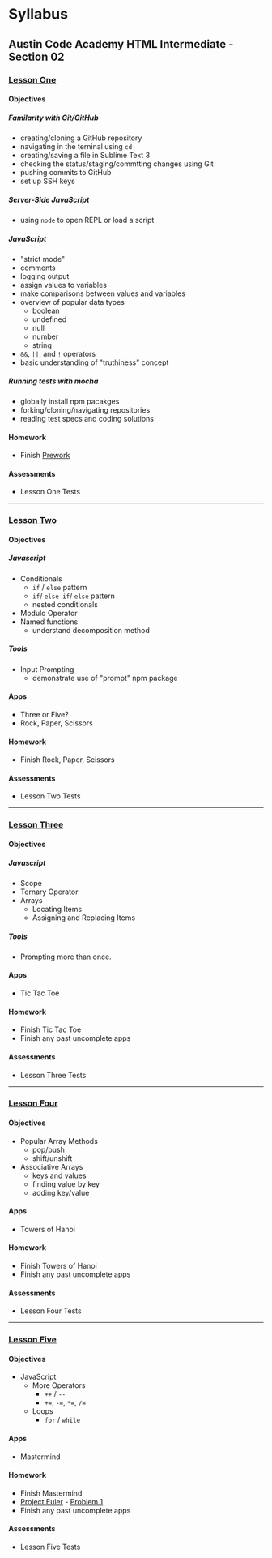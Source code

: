 # Syllabus
## Austin Code Academy HTML Intermediate - Section 02
### [Lesson One](https://github.com/AustinCodingAcademy/HTMLIntermediateSection2/blob/master/LessonOne.md)
#### Objectives
##### Familarity with Git/GitHub
* creating/cloning a GitHub repository
* navigating in the terninal using `cd`
* creating/saving a file in Sublime Text 3
* checking the status/staging/commtting changes using Git
* pushing commits to GitHub
* set up SSH keys

##### Server-Side JavaScript
* using `node` to open REPL or load a script

##### JavaScript
* "strict mode"
* comments
* logging output
* assign values to variables
* make comparisons between values and variables
* overview of popular data types
  * boolean
  * undefined
  * null
  * number
  * string
* `&&`, `||`, and `!` operators
* basic understanding of "truthiness" concept

##### Running tests with mocha
* globally install npm pacakges
* forking/cloning/navigating repositories 
* reading test specs and coding solutions

#### Homework
* Finish [Prework](https://github.com/AustinCodingAcademy/HTMLIntermediateSection2/blob/master/Prework.md)

#### Assessments
* Lesson One Tests

---
### [Lesson Two](https://github.com/AustinCodingAcademy/HTMLIntermediateSection2/blob/master/LessonTwo.md)
#### Objectives
##### Javascript
* Conditionals
  * `if` / `else` pattern
  * `if`/ `else if`/ `else` pattern
  * nested conditionals
* Modulo Operator
* Named functions
  * understand decomposition method

##### Tools
* Input Prompting
  * demonstrate use of "prompt" npm package

#### Apps
* Three or Five?
* Rock, Paper, Scissors

#### Homework
* Finish Rock, Paper, Scissors

#### Assessments
* Lesson Two Tests

---
### [Lesson Three](https://github.com/AustinCodingAcademy/HTMLIntermediateSection2/blob/master/LessonThree.md)
#### Objectives
##### Javascript
* Scope
* Ternary Operator
* Arrays
  * Locating Items
  * Assigning and Replacing Items

##### Tools
* Prompting more than once.

#### Apps
* Tic Tac Toe

#### Homework
* Finish Tic Tac Toe
* Finish any past uncomplete apps

#### Assessments
* Lesson Three Tests

---
### [Lesson Four](https://github.com/mistakevin/HTMLIntermediateSection2/blob/master/LessonFour.md)
#### Objectives
* Popular Array Methods
  * pop/push
  * shift/unshift
* Associative Arrays
  * keys and values
  * finding value by key
  * adding key/value

#### Apps
* Towers of Hanoi

#### Homework
* Finish Towers of Hanoi
* Finish any past uncomplete apps

#### Assessments
* Lesson Four Tests

---
### [Lesson Five](https://github.com/mistakevin/HTMLIntermediateSection2/blob/master/LessonFive.md)
#### Objectives
* JavaScript
  * More Operators
    * `++` / `--`
    * `+=`, `-=`, `*=`, `/=`
  * Loops
    * `for` / `while`

#### Apps
* Mastermind

#### Homework
* Finish Mastermind
* [Project Euler](https://projecteuler.net) - [Problem 1](https://projecteuler.net/problem=1)
* Finish any past uncomplete apps

#### Assessments
* Lesson Five Tests
